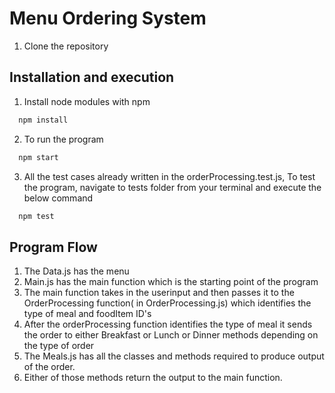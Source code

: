 # Menu Ordering System

1. Clone the repository

## Installation and execution

1. Install node modules with npm

```bash
  npm install

```

2. To run the program

```bash
  npm start

```

3. All the test cases already written in the orderProcessing.test.js, To test the program, navigate to tests folder from your terminal and execute the below command

```bash
  npm test

```

## Program Flow

1. The Data.js has the menu
2. Main.js has the main function which is the starting point of the program
3. The main function takes in the userinput and then passes it to the OrderProcessing function( in OrderProcessing.js) which identifies the type of meal and foodItem ID's
4. After the orderProcessing function identifies the type of meal it sends the order to either Breakfast or Lunch or Dinner methods depending on the type of order
5. The Meals.js has all the classes and methods required to produce output of the order.
6. Either of those methods return the output to the main function.

